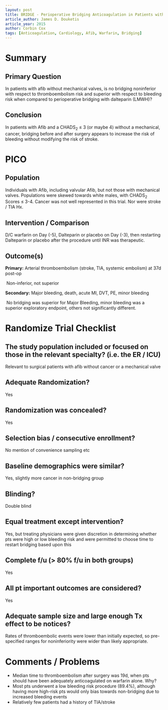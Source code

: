 ```yaml
---
layout: post
title: BRIDGE - Perioperative Bridging Anticoagulation in Patients with Atrial Fibrillation
article_author: James D. Douketis
article_year: 2015
author: Corbin Cox
tags: [Anticoagulation, Cardiology, Afib, Warfarin, Bridging]
---
```


# Summary

## Primary Question

In patients with afib without mechanical valves, is no bridging noninferior with respect to thromboembolism risk and superior with respect to bleeding risk when compared to perioperative bridging with dalteparin (LMWH)?

## Conclusion

In patients with Afib and a CHADS<sub>2</sub> &le; 3 (or maybe 4) without a mechanical, cancer, bridging before and after surgery appears to increase the risk of bleeding without modifying the risk of stroke.  

# PICO
## Population

Individuals with Afib, including valvular Afib, but not those with mechanical valves. Populations were skewed towards white males, with CHADS<sub>2</sub> Scores &le; 3-4. Cancer was not well represented in this trial. Nor were stroke / TIA Hx.

## Intervention / Comparison

D/C warfarin on Day (-5), Dalteparin or placebo on Day (-3), then restarting Dalteparin or placebo after the procedure until INR was therapeutic.

## Outcome(s)

**Primary:** Arterial thromboembolism (stroke, TIA, systemic embolism) at 37d post-op

​	Non-inferior, not superior

**Secondary:** Major bleeding, death, acute MI, DVT, PE, minor bleeding

​	No bridging was superior for Major Bleeding, minor bleeding was a superior exploratory endpoint, others not significantly different.

# Randomize Trial Checklist

## The study population included or focused on those in the relevant specialty? (i.e. the ER / ICU)

Relevant to surgical patients with afib without cancer or a mechanical valve

## Adequate Randomization?

Yes

## Randomization was concealed?

Yes

## Selection bias / consecutive enrollment?

No mention of convenience sampling etc

## Baseline demographics were similar?

Yes, slightly more cancer in non-bridging group

## Blinding?

Double blind

## Equal treatment except intervention?

Yes, but treating physicians were given discretion in determining whether pts were high or low bleeding risk and were permitted to choose time to restart bridging based upon this

## Complete f/u (&gt; 80% f/u in both groups)

Yes

## All pt important outcomes are considered?

Yes

## Adequate sample size and large enough Tx effect to be notices?

Rates of thromboembolic events were lower than initially expected, so pre-specified ranges for noninferiority were wider than likely appropriate.

# Comments / Problems

* Median time to thromboembolism after surgery was 19d, when pts should have been adequately anticoagulated on warfarin alone. Why?
* Most pts underwent a low bleeding risk procedure (89.4%), although having more high-risk pts would only bias towards non-bridging due to increased bleeding events
* Relatively few patients had a history of TIA/stroke
